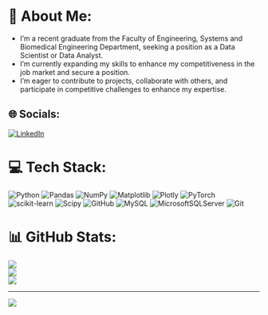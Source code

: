 # 💫 About Me:
- I’m a recent graduate from the Faculty of Engineering, Systems and Biomedical Engineering Department, seeking a position as a Data Scientist or Data Analyst.  
- I’m currently expanding my skills to enhance my competitiveness in the job market and secure a position.  
- I’m eager to contribute to projects, collaborate with others, and participate in competitive challenges to enhance my expertise.



## 🌐 Socials:
[![LinkedIn](https://img.shields.io/badge/LinkedIn-%230077B5.svg?logo=linkedin&logoColor=white)](https://linkedin.com/in/www.linkedin.com/in/aisha-waziry-330592212) 

# 💻 Tech Stack:
![Python](https://img.shields.io/badge/python-3670A0?style=for-the-badge&logo=python&logoColor=ffdd54) ![Pandas](https://img.shields.io/badge/pandas-%23150458.svg?style=for-the-badge&logo=pandas&logoColor=white) ![NumPy](https://img.shields.io/badge/numpy-%23013243.svg?style=for-the-badge&logo=numpy&logoColor=white) ![Matplotlib](https://img.shields.io/badge/Matplotlib-%23ffffff.svg?style=for-the-badge&logo=Matplotlib&logoColor=black) ![Plotly](https://img.shields.io/badge/Plotly-%233F4F75.svg?style=for-the-badge&logo=plotly&logoColor=white) ![PyTorch](https://img.shields.io/badge/PyTorch-%23EE4C2C.svg?style=for-the-badge&logo=PyTorch&logoColor=white) ![scikit-learn](https://img.shields.io/badge/scikit--learn-%23F7931E.svg?style=for-the-badge&logo=scikit-learn&logoColor=white) ![Scipy](https://img.shields.io/badge/SciPy-%230C55A5.svg?style=for-the-badge&logo=scipy&logoColor=%white) ![GitHub](https://img.shields.io/badge/github-%23121011.svg?style=for-the-badge&logo=github&logoColor=white) ![MySQL](https://img.shields.io/badge/mysql-4479A1.svg?style=for-the-badge&logo=mysql&logoColor=white) ![MicrosoftSQLServer](https://img.shields.io/badge/Microsoft%20SQL%20Server-CC2927?style=for-the-badge&logo=microsoft%20sql%20server&logoColor=white) ![Git](https://img.shields.io/badge/git-%23F05033.svg?style=for-the-badge&logo=git&logoColor=white)
# 📊 GitHub Stats:
![](https://github-readme-stats.vercel.app/api?username=aishawaziry&theme=dark&hide_border=false&include_all_commits=true&count_private=false)<br/>
![](https://github-readme-streak-stats.herokuapp.com/?user=aishawaziry&theme=dark&hide_border=false)<br/>
![](https://github-readme-stats.vercel.app/api/top-langs/?username=aishawaziry&theme=dark&hide_border=false&include_all_commits=true&count_private=false&layout=compact)

---
[![](https://visitcount.itsvg.in/api?id=aishawaziry&icon=0&color=0)](https://visitcount.itsvg.in)

<!-- Proudly created with GPRM ( https://gprm.itsvg.in ) -->
